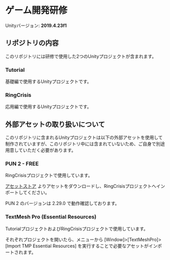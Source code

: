 ゲーム開発研修
==============

Unityバージョン: __2019.4.23f1__

## リポジトリの内容

このリポジトリには研修で使用した2つのUnityプロジェクトが含まれます。

### Tutorial

基礎編で使用するUnityプロジェクトです。

### RingCrisis

応用編で使用するUnityプロジェクトです。

## 外部アセットの取り扱いについて

このリポジトリに含まれるUnityプロジェクトは以下の外部アセットを使用して制作されていますが、このリポジトリ中には含まれていないため、ご自身で別途用意していただく必要があります。

### PUN 2 - FREE

RingCrisisプロジェクトで使用しています。

[アセットストア](https://assetstore.unity.com/packages/tools/network/pun-2-free-119922) よりアセットをダウンロードし、RingCrisisプロジェクトへインポートしてください。

PUN 2 のバージョンは 2.29.0 で動作確認しております。

### TextMesh Pro (Essential Resources)

TutorialプロジェクトおよびRingCrisisプロジェクトで使用しています。

それぞれプロジェクトを開いたら、メニューから [Window]>[TextMeshPro]>[Import TMP Essential Resources] を実行することで必要なアセットがインポートされます。
